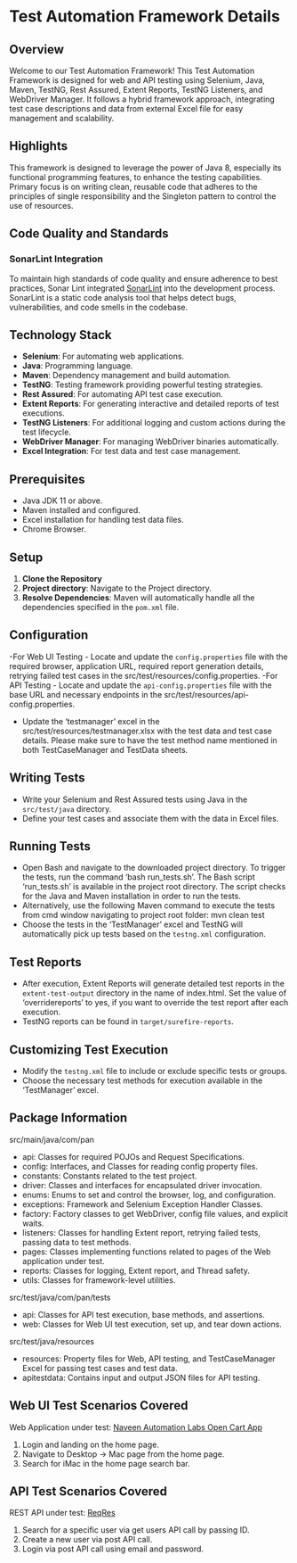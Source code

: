 # Test Automation Framework Details

## Overview
Welcome to our Test Automation Framework! This Test Automation Framework is designed for web and API testing using Selenium, Java, Maven, TestNG, Rest Assured, Extent Reports, TestNG Listeners, and WebDriver Manager. It follows a hybrid framework approach, integrating test case descriptions and data from external Excel file for easy management and scalability.
## Highlights
This framework is designed to leverage the power of Java 8, especially its functional programming features, to enhance the testing capabilities. Primary focus is on writing clean, reusable code that adheres to the principles of single responsibility and the Singleton pattern to control the use of resources.
## Code Quality and Standards
### SonarLint Integration
To maintain high standards of code quality and ensure adherence to best practices, Sonar Lint integrated [SonarLint](https://www.sonarlint.org/) into the development process. SonarLint is a static code analysis tool that helps detect bugs, vulnerabilities, and code smells in the codebase.

## Technology Stack
- **Selenium**: For automating web applications.
- **Java**: Programming language.
- **Maven**: Dependency management and build automation.
- **TestNG**: Testing framework providing powerful testing strategies.
- **Rest Assured**: For automating API test case execution.
- **Extent Reports**: For generating interactive and detailed reports of test executions.
- **TestNG Listeners**: For additional logging and custom actions during the test lifecycle.
- **WebDriver Manager**: For managing WebDriver binaries automatically.
- **Excel Integration**: For test data and test case management.

## Prerequisites
- Java JDK 11 or above.
- Maven installed and configured.
- Excel installation for handling test data files.
- Chrome Browser.

## Setup
1. **Clone the Repository**
2. **Project directory**: Navigate to the Project directory.
3. **Resolve Dependencies**: Maven will automatically handle all the dependencies specified in the `pom.xml` file.

## Configuration
-For Web UI Testing - Locate and update the `config.properties` file with the required browser, application URL, required report generation details, retrying failed test cases in the src/test/resources/config.properties.
-For API Testing - Locate and update the `api-config.properties` file with the base URL and necessary endpoints in the src/test/resources/api-config.properties.
- Update the ‘testmanager’ excel in the src/test/resources/testmanager.xlsx with the test data and test case details. Please make sure to have the test method name mentioned in both TestCaseManager and TestData sheets.

## Writing Tests
- Write your Selenium and Rest Assured tests using Java in the `src/test/java` directory.
- Define your test cases and associate them with the data in Excel files.

## Running Tests
- Open Bash and navigate to the downloaded project directory. To trigger the tests, run the command ‘bash run_tests.sh’. The Bash script ‘run_tests.sh’ is available in the project root directory. The script checks for the Java and Maven installation in order to run the tests.
- Alternatively, use the following Maven command to execute the tests from cmd window navigating to project root folder:
mvn clean test
- Choose the tests in the ‘TestManager’ excel and TestNG will automatically pick up tests based on the `testng.xml` configuration.

## Test Reports
- After execution, Extent Reports will generate detailed test reports in the `extent-test-output` directory in the name of index.html. Set the value of ‘overridereports’ to yes, if you want to override the test report after each execution.
- TestNG reports can be found in `target/surefire-reports`.

## Customizing Test Execution
- Modify the `testng.xml` file to include or exclude specific tests or groups.
- Choose the necessary test methods for execution available in the ‘TestManager’ excel.

## Package Information

src/main/java/com/pan

 - api: Classes for required POJOs and Request Specifications.
 - config: Interfaces, and Classes for reading config property files.
 - constants: Constants related to the test project.
 - driver: Classes and interfaces for encapsulated driver invocation.
 - enums: Enums to set and control the browser, log, and configuration.
 - exceptions: Framework and Selenium Exception Handler Classes.
 - factory: Factory classes to get WebDriver, config file values, and explicit waits.
 - listeners: Classes for handling Extent report, retrying failed tests, passing data to test methods.
 - pages: Classes implementing functions related to pages of the Web application under test.
 - reports: Classes for logging, Extent report, and Thread safety.
 - utils: Classes for framework-level utilities.

src/test/java/com/pan/tests

 - api: Classes for API test execution, base methods, and assertions.
 - web: Classes for Web UI test execution, set up, and tear down actions.

src/test/java/resources

 - resources: Property files for Web, API testing, and TestCaseManager Excel for passing test cases and test data.
 - apitestdata: Contains input and output JSON files for API testing.

## Web UI Test Scenarios Covered

Web Application under test: [Naveen Automation Labs Open Cart App](https://naveenautomationlabs.com/opencart/)
1. Login and landing on the home page.
2. Navigate to Desktop -> Mac page from the home page.
3. Search for iMac in the home page search bar.

## API Test Scenarios Covered

REST API under test: [ReqRes](https://reqres.in/)
1. Search for a specific user via get users API call by passing ID.
2. Create a new user via post API call.
3. Login via post API call using email and password.
